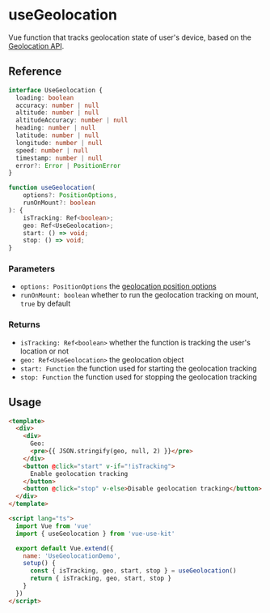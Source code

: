 # useGeolocation

Vue function that tracks geolocation state of user's device, based on the [Geolocation API](https://developer.mozilla.org/en-US/docs/Web/API/Geolocation_API).

## Reference

```typescript
interface UseGeolocation {
  loading: boolean
  accuracy: number | null
  altitude: number | null
  altitudeAccuracy: number | null
  heading: number | null
  latitude: number | null
  longitude: number | null
  speed: number | null
  timestamp: number | null
  error?: Error | PositionError
}
```

```typescript
function useGeolocation(
    options?: PositionOptions,
    runOnMount?: boolean
): {
    isTracking: Ref<boolean>;
    geo: Ref<UseGeolocation>;
    start: () => void;
    stop: () => void;
}
```

### Parameters

- `options: PositionOptions` the [geolocation position options](https://developer.mozilla.org/en-US/docs/Web/API/PositionOptions)
- `runOnMount: boolean` whether to run the geolocation tracking on mount, `true` by default

### Returns

- `isTracking: Ref<boolean>` whether the function is tracking the user's location or not
- `geo: Ref<UseGeolocation>` the geolocation object
- `start: Function` the function used for starting the geolocation tracking
- `stop: Function` the function used for stopping the geolocation tracking

## Usage

```html
<template>
  <div>
    <div>
      Geo:
      <pre>{{ JSON.stringify(geo, null, 2) }}</pre>
    </div>
    <button @click="start" v-if="!isTracking">
      Enable geolocation tracking
    </button>
    <button @click="stop" v-else>Disable geolocation tracking</button>
  </div>
</template>

<script lang="ts">
  import Vue from 'vue'
  import { useGeolocation } from 'vue-use-kit'

  export default Vue.extend({
    name: 'UseGeolocationDemo',
    setup() {
      const { isTracking, geo, start, stop } = useGeolocation()
      return { isTracking, geo, start, stop }
    }
  })
</script>
```
